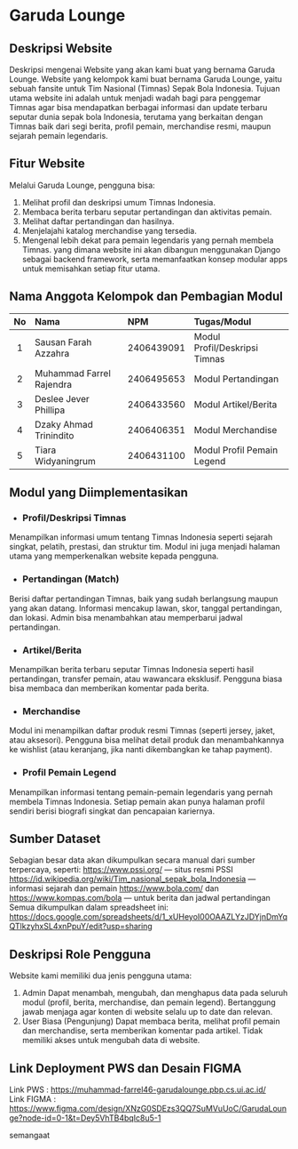 # Garuda Lounge

## Deskripsi Website
Deskripsi mengenai Website yang akan kami buat yang bernama Garuda Lounge. 
Website yang kelompok kami buat bernama Garuda Lounge, yaitu sebuah fansite untuk Tim Nasional (Timnas) Sepak Bola Indonesia. Tujuan utama website ini adalah untuk menjadi wadah bagi para penggemar Timnas agar bisa mendapatkan berbagai informasi dan update terbaru seputar dunia sepak bola Indonesia, terutama yang berkaitan dengan Timnas baik dari segi berita, profil pemain, merchandise resmi, maupun sejarah pemain legendaris.

## Fitur Website
Melalui Garuda Lounge, pengguna bisa:
1. Melihat profil dan deskripsi umum Timnas Indonesia.
2. Membaca berita terbaru seputar pertandingan dan aktivitas pemain.
3. Melihat daftar pertandingan dan hasilnya.
4. Menjelajahi katalog merchandise yang tersedia.
5. Mengenal lebih dekat para pemain legendaris yang pernah membela Timnas.
yang dimana website ini akan dibangun menggunakan Django sebagai backend framework, serta memanfaatkan konsep modular apps untuk memisahkan setiap fitur utama.

## Nama Anggota Kelompok dan Pembagian Modul

| No	| Nama	                    |    NPM	 | Tugas/Modul |
| :---: | :--- | :--- | :--- |
| 1	| Sausan Farah Azzahra	    | 2406439091 | Modul Profil/Deskripsi Timnas
| 2	| Muhammad Farrel Rajendra  | 2406495653 | Modul Pertandingan
| 3	| Deslee Jever Phillipa	    | 2406433560 | Modul Artikel/Berita
| 4	| Dzaky Ahmad Trinindito    | 2406406351 | Modul Merchandise
| 5	| Tiara Widyaningrum	    | 2406431100 | Modul Profil Pemain Legend

## Modul yang Diimplementasikan
  * ### Profil/Deskripsi Timnas
Menampilkan informasi umum tentang Timnas Indonesia seperti sejarah singkat, pelatih, prestasi, dan struktur tim.
Modul ini juga menjadi halaman utama yang memperkenalkan website kepada pengguna.
  * ### Pertandingan (Match)
Berisi daftar pertandingan Timnas, baik yang sudah berlangsung maupun yang akan datang.
Informasi mencakup lawan, skor, tanggal pertandingan, dan lokasi.
Admin bisa menambahkan atau memperbarui jadwal pertandingan.
  * ###  Artikel/Berita
Menampilkan berita terbaru seputar Timnas Indonesia seperti hasil pertandingan, transfer pemain, atau wawancara eksklusif.
Pengguna biasa bisa membaca dan memberikan komentar pada berita.
  * ### Merchandise
Modul ini menampilkan daftar produk resmi Timnas (seperti jersey, jaket, atau aksesori).
Pengguna bisa melihat detail produk dan menambahkannya ke wishlist (atau keranjang, jika nanti dikembangkan ke tahap payment).
  * ### Profil Pemain Legend
Menampilkan informasi tentang pemain-pemain legendaris yang pernah membela Timnas Indonesia.
Setiap pemain akan punya halaman profil sendiri berisi biografi singkat dan pencapaian kariernya.

## Sumber Dataset
Sebagian besar data akan dikumpulkan secara manual dari sumber terpercaya, seperti:
https://www.pssi.org/
 — situs resmi PSSI
https://id.wikipedia.org/wiki/Tim_nasional_sepak_bola_Indonesia
 — informasi sejarah dan pemain
https://www.bola.com/
 dan https://www.kompas.com/bola
 — untuk berita dan jadwal pertandingan  
 Semua dikumpulkan dalam spreadsheet ini: https://docs.google.com/spreadsheets/d/1_xUHeyoI00OAAZLYzJDYjnDmYqQTlkzyhxSL4xnPpuY/edit?usp=sharing

## Deskripsi Role Pengguna
Website kami memiliki dua jenis pengguna utama:
1. Admin
Dapat menambah, mengubah, dan menghapus data pada seluruh modul (profil, berita, merchandise, dan pemain legend).
Bertanggung jawab menjaga agar konten di website selalu up to date dan relevan.
2. User Biasa (Pengunjung)
Dapat membaca berita, melihat profil pemain dan merchandise, serta memberikan komentar pada artikel.
Tidak memiliki akses untuk mengubah data di website.

## Link Deployment PWS dan Desain FIGMA
Link PWS :  https://muhammad-farrel46-garudalounge.pbp.cs.ui.ac.id/  
Link FIGMA : https://www.figma.com/design/XNzG0SDEzs3QQ7SuMVuUoC/GarudaLounge?node-id=0-1&t=Dey5VhTB4bqIc8u5-1 


semangaat
